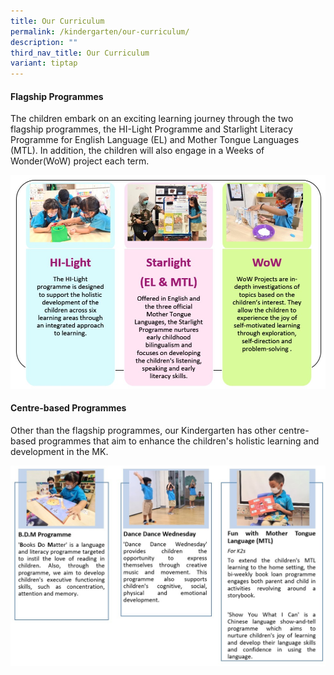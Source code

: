 ```yaml
---
title: Our Curriculum
permalink: /kindergarten/our-curriculum/
description: ""
third_nav_title: Our Curriculum
variant: tiptap
---
```

#### Flagship Programmes
The children embark on an exciting learning journey through the two flagship programmes, the HI-Light Programme and Starlight Literacy Programme for English Language (EL) and Mother Tongue Languages (MTL). In addition, the children will also engage in a Weeks of Wonder(WoW) project each term.

![](/images/MK/MK_Our%20Curriculum_Flagship%20Programme.jpg)

#### Centre-based Programmes 
Other than the flagship programmes, our Kindergarten has other centre-based programmes that aim to enhance the children's holistic learning and development in the MK.

![](/images/MK/Centre-based%20Programme%20Overview.jpg)